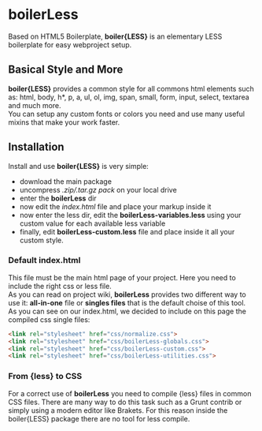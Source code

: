 # boilerLess
Based on HTML5 Boilerplate, **boiler{LESS}** is an elementary LESS boilerplate for easy webproject setup.


## Basical Style and More
**boiler{LESS}** provides a common style for all commons html elements such as: html, body, h*, p, a, ul, ol, img, span, small, form, input, select, textarea and much more.<br>
You can setup any custom fonts or colors you need and use many useful mixins that make your work faster.

## Installation
Install and use **boiler{LESS}** is very simple:
* download the main package
* uncompress *.zip/.tar.gz pack* on your local drive
* enter the **boilerLess** dir
* now edit the *index.html* file and place your markup inside it
* now enter the less dir, edit the **boilerLess-variables.less** using your custom value for each available less variable
* finally, edit **boilerLess-custom.less** file and place inside it all your custom style.


### Default index.html
This file must be the main html page of your project. Here you need to include the right css or less file.<br>
As you can read on project wiki, **boilerLess** provides two different way to use it: **all-in-one** file or **singles files** that is the default choise of this tool.<br>
As you can see on our index.html, we decided to include on this page the compiled css single files:

```html
<link rel="stylesheet" href="css/normalize.css">
<link rel="stylesheet" href="css/boilerLess-globals.css">
<link rel="stylesheet" href="css/boilerLess-custom.css">
<link rel="stylesheet" href="css/boilerLess-utilities.css">
```

### From {less} to CSS
For a correct use of **boilerLess** you need to compile {less} files in common CSS files. There are many way to do this task such as a Grunt contrib or simply using a modern editor like Brakets. For this reason inside the boiler{LESS} package there are no tool for less compile. 
